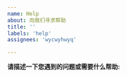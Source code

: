 ```yaml
---
name: Help
about: 向我们寻求帮助
title: ''
labels: 'help'
assignees: 'wycwyhwyq'

---
```


**请描述一下您遇到的问题或需要什么帮助:**
